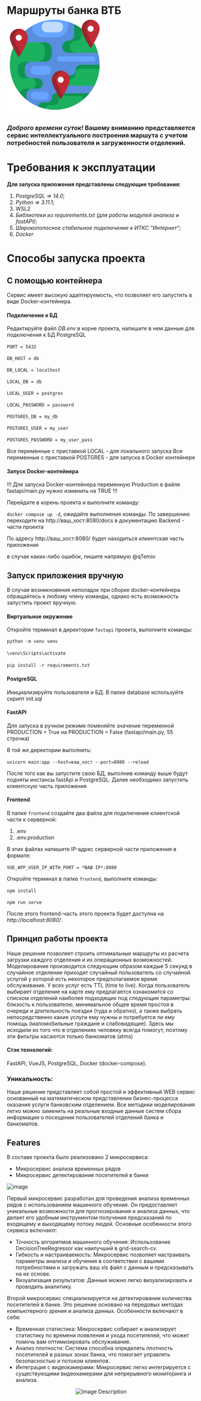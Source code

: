 # Маршруты банка ВТБ ![Логотип проекта](icona.png)

  ### *Доброго времени суток!* **Вашему вниманию** представляется сервис интеллектуального построения маршута с учетом потребностей пользователя и загруженности отделений. ###

# Требования к эксплуатации
**Для запуска приложения представлены следующие требования:**
1) *PostgreSQL => 14.0*;
2) *Python => 3.11.1*;
3) WSL2
4) *Библиотеки из requirements.txt (для работы модулей анализа и fastAPI)*;
5) *Широкополосное стабильное подключение к ИТКС "Интернет"*;
6) *Docker* 

# Способы запуска проекта
## С помощью контейнера
  Сервис имеет высокую адаптируемость, что позволяет его запустить в виде Docker-контейнера.
#### Подключение к БД
  Редактируйте файл *DB.env* в корне проекта, напишите в нем данные для подключения к БД PostgreSQL

`PORT = 5432`

`DB_HOST = db`

`DB_LOCAL = localhost`

`LOCAL_DB = db`

`LOCAL_USER = postgres`

`LOCAL_PASSWORD = password`

`POSTGRES_DB = my_db`

`POSTGRES_USER = my_user`

`POSTGRES_PASSWORD = my_user_pass`

  Все переменные с приставкой LOCAL - для локального запуска
  Все переменные с приставкой POSTGRES - для запуска в Docker контейнере

#### Запуск Docker-контейнера
  !!! Для запуска Docker-контейнера переменную Production в файле fastapi/main.py нужно изменить на TRUE !!!

  Перейдите в корень проекта и выполните команду:
  
  `docker compose up -d`, ожидайте выполнения команды. По завершению переходите на http://ваш_хост:8080/docs в документацию Backend - части проекта

  По адресу http://ваш_хост:8080/ будет находиться клиентская часть приложения

  в случае каких-либо ошибок, пишите напрямую @qTemio
  
## Запуск приложения вручную
  В случае возникновения неполадок при сборке docker-контейнера обращайтесь к любому члену команды, однако есть возможность запустить проект вручную.

#### Виртуальное окружение

Откройте терминал в директории `fastapi` проекта, выполните команды:

```
python -m venv venv

\venv\Scripts\activate

pip install -r requirements.txt
```

#### PostgreSQL

Инициализируйте пользователя и БД.
В папке database используйте скрипт init.sql 

#### FastAPI

Для запуска в ручном режиме поменяйте значение переменной PRODUCTION = True на PRODUCTION = False (fastapi/main.py, 55 строчка)

В той же директории выполнить:

`uvicorn main:app --host=ваш_хост --port=8080 --reload`

После того как вы запустите свою БД, выполнив команду выше будут подняты инстансы fastApi и PostgreSQL. Далее необходимо запустить клиентскую часть приложения

#### Frontend
В папке `frontend` создайте два файла для подключения клиентской части к серверной:

1) .env
2) .env.production
   
В этих файлах напишите IP-адрес серверной части приложения в формате:

`VUE_APP_USER_IP_WITH_PORT = *ВАШ IP*:8080`

Откройте терминал в папке `frontend`, выполните команды:

`npm install`

`npm run serve`

После этого frontend-часть этого проекта будет доступна на *http://localhost:8080/*.

## Принцип работы проекта
Наше решение позволяет строить оптимальные маршруты из расчета загрузки каждого отделения и их операционных возможностей. Моделирование производится следующим образом каждые 5 секунд в случайное отделение приходит случайный пользователь со случайной услугой у которой есть некоторое предполагаемое время обслуживание. У всех услуг есть TTL (time to live). Когда пользователь выбирает отделение на карте ему предлагается ознакомится со списком отделений наиболее подходящих под следующие параметры: близость к пользователю, минимальное общее время простоя в очереди и длительность поездки (туда и обратно), а также выбрать непосредственно какие услуги ему нужны и потребуется ли ему помощь (маломобильные граждане и слабовидящие). Здесь мы исходили из того что в отделениях человеку всегда помогут, поэтому эти фильтры касаются только банкоматов (atms)

#### Стэк технологий:

FastAPI, VueJS, PostgreSQL, Docker (docker-compose).

### Уникальность:

Наше решение представляет собой простой и эффективный WEB сервис основанный на математическом представлении бизнес-процесса оказания услуги банковским отделением. Все методики моделирования легко можно заменить на реальные входные данные систем сбора информации о посещении пользователей отделений банка и банкоматов.

## Features
В составе проекта было реализовано 2 микросервиса:

+ Микросервис анализа временных рядов
+ Микросервис детектирования посетителей в банке

![image](https://github.com/K-Team-Coders/MoreTech5.0/assets/80591614/a6bc30d3-905c-4d33-898a-378e0548a7e5)

Первый микросервис разработан для проведения анализа временных рядов с использованием машинного обучения. Он предоставляет уникальные возможности для прогнозирования и анализа данных, что делает его удобным инструментом получения предсказаний по входящему и выходящему потоку людей. Основные особенности этого сервиса включают:
  * Точность алгоритмов машинного обучения: Использование DecisionTreeRegressor как наилучший в grid-search-cv.
  * Гибкость и настраиваемость: Микросервис позволяет настраивать параметры анализа и обучения в соответствии с вашими потребностями и загружать ваш xls файл с данным и предсказывать на их основе.
  * Визуализация результатов: Данные можно легко визуализировать и проводить аналитику.

Второй микросервис специализируется на детектировании количества посетителей в банке. Это решение основано на передовых методах компьютерного зрения и анализа данных. Особенности включают в себя:
  * Временная статистика: Микросервис собирает и анализирует статистику по времени появления и ухода посетителей, что может помочь вам оптимизировать обслуживание.
  * Анализ плотности: Система способна определять плотность посетителей в разных зонах банка, что помогает управлять безопасностью и потоком клиентов.
  * Интеграция с видеокамерами: Микросервис легко интегрируется с существующими видеокамерами для непрерывного мониторинга и анализа.
  
<div align="center">
  <img src="https://github.com/K-Team-Coders/MoreTech5.0/assets/80591614/bb73cb92-cde4-4826-9d15-9be18dca7ffd)https://github.com/K-Team-Coders/MoreTech5.0/assets/80591614/bb73cb92-cde4-4826-9d15-9be18dca7ffd" alt="Image Description">
</div>

